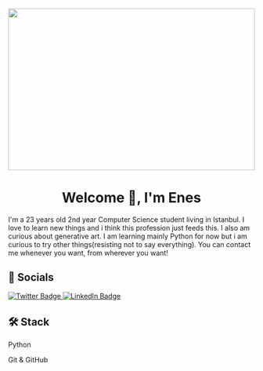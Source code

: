 #### <img  src="https://github.com/enesscakmak/enesscakmak/assets/114193468/5ec574d2-74a3-46b7-895c-ed86ff38baa0" style="width:100%; max-width:768px; height:%100; max-height:330px;" title>



### <h1 align="center" dir="auto"> Welcome 👋, I'm Enes  
  
  
I'm a 23 years old 2nd year Computer Science student living in Istanbul. I love to learn new things and i think this profession just feeds this. I also am curious about generative art. I am learning mainly Python for now but i am curious to try other things(resisting not to say everything). You can contact me whenever you want, from wherever you want!   


### <h2>💬 Socials

<a href="https://twitter.com/aleisterxavier" rel="nofollow">
  <img src="https://img.shields.io/badge/Twitter-blue?style=for-the-badge&logo=twitter&logoColor=white" alt="Twitter Badge"/>
<a/>
<a href="https://www.linkedin.com/in/enesscakmak/" rel="nofollow">
   <img src="https://img.shields.io/badge/LinkedIn-blue?style=for-the-badge&logo=linkedin&logoColor=white" alt="LinkedIn Badge"/>
<a/>

### <h2>🛠 Stack  
Python  

Git & GitHub  


<!--
**enesscakmak/enesscakmak** is a ✨ _special_ ✨ repository because its `README.md` (this file) appears on your GitHub profile.

Here are some ideas to get you started:

- 🔭 I’m currently working on ...
- 🌱 I’m currently learning ...
- 👯 I’m looking to collaborate on ...
- 🤔 I’m looking for help with ...
- 💬 Ask me about ...
- 📫 How to reach me: ...
- 😄 Pronouns: ...
- ⚡ Fun fact: ...
-->
